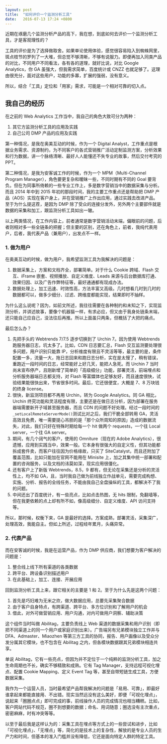```yaml
---
layout: post
title:  "如何评价一个监测分析工具"
date:   2016-07-13 17:24 +0800
---
```


近期在琢磨几个监测分析产品的高下，我在想，到底如何去评价一个监测分析工具，才是客观理性的？

工具的评价是为了选择做取舍。如果单论使用体验，感觉很容易陷入到蜘蛛网里，斑点枝节的罗列了一大堆，但总觉不够清晰，不够有说服力。即便再加入同类产品的对比，不同用户不同看法，各有各的道理，就好比说，对比 Google Analytics，你 GA 虽强大，但我需求简单，百度统计或 CNZZ 也就足够了。这理由很充分，面对这些用户，功能的多寡，扩展的强弱，没有意义。

所以，结合「工具」定位和「用家」需求，可能是一个相对可靠的切入点。

## 我自己的经历

在之前的 Web Analytics 工作当中，我自己的角色大致可分为两种：

1. 其它方监测分析工具的应用及实践
2. 自己公司 DMP 产品的应用及实践

第一种情况，是我在奥美互动的时候，作为一个 Digital Analyst，工作重点是根据业务需求、资源制约，为不同客户的各式营销推广活动定制监测方案，分析效果和行为数据，讲一个脉络清晰、最好人人能懂还不失专业的故事，然后交付考究的 PPT。

第二种情况，是我为安客诚工作的时候，作为一个 MPM（Multi-Channel Program Manager），角色要更复杂和暧昧一些，不同时期有不同的 Goal 要背负。但在为同事所倚赖的一些专业工作上，多是数字营销当中的数据采集与分析。而且 2014 年中到 2015 年初的那段时间，我的主要工作重点还是帮助把 DMP 产品（AOS）实现在客户身上，并在营销推广上作出应用，通过实践去改进产品。至于为什么提这茬，是因为 DMP 除了受众的连接分发外，另外两个主要部件就是数据的采集和加工，跟监测分析工具如出一辙。

以上两类情况，在工作内容上，前者通常是数字营销活动末端，偏眼前的问题，后者则相对多一些全链条的把握；但主要的区别，还在角色上，前者，我纯代表用户，后者，我代表产品（兼用户），出发点不一样。

### 1. 做为用户

在奥美互动的时候，做为用户，我希望监测工具为我解决的问题是：

1. 数据采集上，方案和文档齐全，部署简单。对于什么 Cookie 跨域、Flash 交互、iFrame 嵌套、视频播放、自定义维度、Leads 来源与后台数据库打通、效果归因、以及广告作弊特征等，最好通通都有现成办法。
2. 数据处理上，加工迅速、时效性高，方法丰富又高级。几时想看几时到几时的数据都可以，做多少细分、过滤、跨维度都能实现，结果即时不抽样。

为什么这么说呢？因为，如前文所述，我往往需要在各种制约和未知之下，实现监测分析，并讲述故事，要像个机器猫一样，有求必应，但又由于我身处链条末端，还只能自己应自己，没法往后再推。所以上面虽只两条，但概括了大把的痛点。

最后怎么办？

1. 先把手头的 Webtrends 7/7.5 逐步切换到了 Urchin 7。因为使用 Webtrends 跑服务器日志，坑太多了。比如，CDN 日志要汇总，Flash 交互监测要处理很多问题，用户识别只能靠 IP，分析维度有限且不灵活等等，最主要的是，条件配置一多，流量一大，拖日志回来和跑日志分析，实在是太慢了，稍有错误，重跑近一段时间的日志，经常能好上好几天，能把人急死。而 Urchin 7 当时尚未宣布停产，且刚新增了简单的「高级细分」功能，部署灵活，前端埋点和分析服务器端日志都支持，对 Flash 等富媒体也足够友好，而且速度很快，试验结果能很快出来，节省很多时间。最后，它还很便宜，大概是 7、8 万块钱的终身 license。
2. 很快，新监测项目都不再用 Urchin，转为 Google Analytics。同 GA 相比，Urchin 终究功能和灵活程度有限，主要还是在做日志分析，因为部署在服务器端需要新开子域甚至服务器，而且 CDN 的问题不好处理。经过一段时间的`_setLocalRemoteServerMode()`测试比对之后，我们干脆全部转用 GA，灵活高效且免费，唯一需要提心吊胆的是「那个众所周知的原因」造成的数据流失，对此，我们只好在特殊时期给每一个 hit 做两个 requests，一个往 Local server，一个往 GA server。
3. 期间，有几个阔气的客户，使用的 Omniture（现在的 Adobe Analytics），很遗憾，应用到实践当中，效果一般。它本身有很强大的自定义性，但其功能都拆成套件卖，而客户往往因为价格缘故，只买了 SiteCatalyst，而且还附加了覆盖范围，比如只能加在官网不能用在 Minisite 上，加之其集中统一部署和配置的咨询服务，以及文档的讳莫如深，现实应用很僵化。
4. 还有客户上了新版 Webtrends，8.5，9 都有，但无论在采集还是分析的灵活性上，均不如 GA，且，当时我自己做为前线独立作战单元，需要完成构想、实施、分析、报告的全线任务，不能由我自己全盘操纵的工具，都解决不了我的问题。
5. 中间还出了百度统计，有一些亮点，比如点击热图，无 hits 限制，免翻墙等，但在我更依赖的点上却有所不如，像高级细分、自定义维度、API 访问支持等。

所以，那时候，权衡下来，GA 是最好的选择。方案成熟，部署灵活，采集深广，处理高效，我能自主。但如上所述，过程经年累月，头痛异常。

### 2. 代表产品

而在安客诚的时候，我是在运营产品，作为 DMP 供应商，我们想要为客户解决的问题是：

1. 整合线上线下所有渠道的各类数据
2. 跨平台、跨设备识别描述用户
3. 在此基础上，加工、连接、开展应用

回到监测分析工具上来，跟它相关的主要是 1 和 2。至于为什么先是这两个问题：

1. 首先是巧妇难为无米之炊，做大数据应用，总要先采集聚合数据
2. 由于客户自身特点，有跨渠道、跨平台、多方位识别和了解用户的机会
3. 借此，对外可做营销应用、用户沟通，对内可做用户洞察、辅助决策

这个组件当时叫做 Abilitag，主要负责线上 Web 渠道的数据采集和用户识别（即把不同渠道上的同一个用户或家庭识别出来）。广告端另有兄弟模块独立工作并与 DFA、Admaster、Miaozhen 等第三方工具的协同，报告、用户画像以及受众分发分属其它模块，也不包含在 Abilitag 之内，但各模块数据跟其兄弟模块相连共享。

单说 Abilitag，它有一些亮点，但因为并不定位于一个纯粹的监测分析工具，加之生命周期也不长，确实不够精致和成熟。它有 Tag Manager，支持远程可视化埋点、配置 Cookie Mapping、定义 Event Tag 等，甚至自带短链生成工具，方便数据采集。

我作为一个运营人员，当时最希望产品帮我解决的问题是「易用、可靠」，即最好谁拿起来都能直接用、不出错。现实当然远没有这么美好，即便「可视化埋点」，说起来「圈圈点点」即可完成的事，前线操作人员的完成情况也相当糟糕。比如，客户网站代码不规范，圈不到想要的数据；命名、用词随意；圈选没有主次重点，密密麻麻，时有冲突等等。

以至于最后我是这样认为的：采集工具在埋点等方式上的一些尝试和进步，比如「可视化埋点」、「无埋点」等，简化的是技术上的复杂性，解放的是专业人员的生产力和时间，但基本的准入门槛并没有降低，它还是面向特定人群的特定工具。